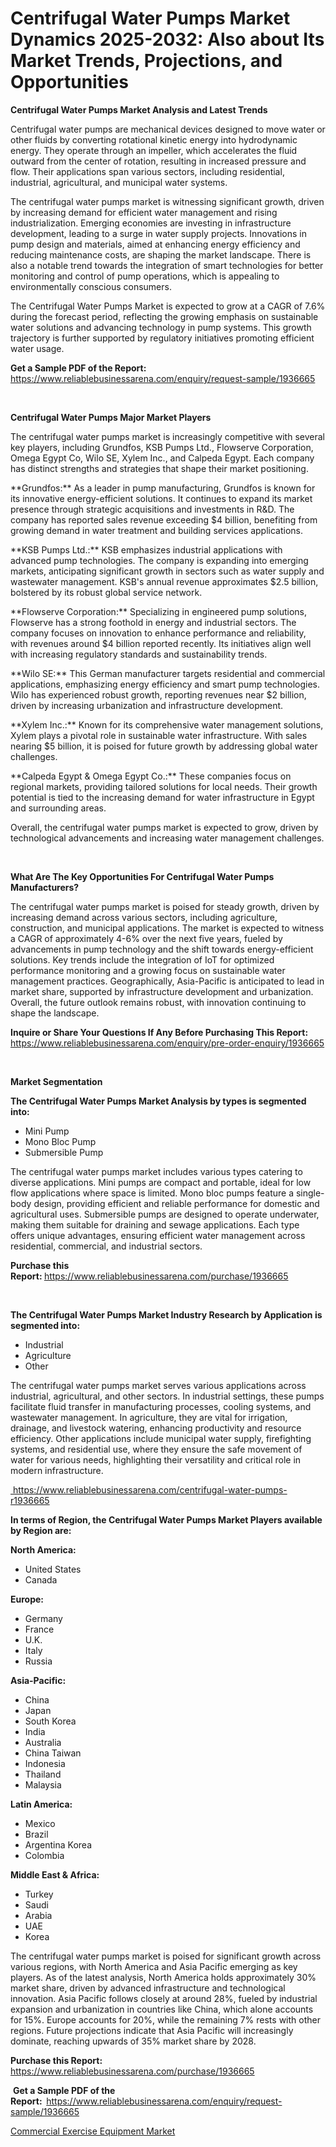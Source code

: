 <p><h1>Centrifugal Water Pumps Market Dynamics 2025-2032: Also about Its Market Trends, Projections, and Opportunities</h1></p><p><strong>Centrifugal Water Pumps Market Analysis and Latest Trends</strong></p>
<p><p>Centrifugal water pumps are mechanical devices designed to move water or other fluids by converting rotational kinetic energy into hydrodynamic energy. They operate through an impeller, which accelerates the fluid outward from the center of rotation, resulting in increased pressure and flow. Their applications span various sectors, including residential, industrial, agricultural, and municipal water systems.</p><p>The centrifugal water pumps market is witnessing significant growth, driven by increasing demand for efficient water management and rising industrialization. Emerging economies are investing in infrastructure development, leading to a surge in water supply projects. Innovations in pump design and materials, aimed at enhancing energy efficiency and reducing maintenance costs, are shaping the market landscape. There is also a notable trend towards the integration of smart technologies for better monitoring and control of pump operations, which is appealing to environmentally conscious consumers. </p><p>The Centrifugal Water Pumps Market is expected to grow at a CAGR of 7.6% during the forecast period, reflecting the growing emphasis on sustainable water solutions and advancing technology in pump systems. This growth trajectory is further supported by regulatory initiatives promoting efficient water usage.</p></p>
<p><strong>Get a Sample PDF of the Report:&nbsp;</strong> <a href="https://www.reliablebusinessarena.com/enquiry/request-sample/1936665?utm_campaign=1948&utm_medium=2&utm_source=Github&utm_content=ia&utm_term=23022025&utm_id=centrifugal-water-pumps">https://www.reliablebusinessarena.com/enquiry/request-sample/1936665</a></p>
<p>&nbsp;</p>
<p><strong>Centrifugal Water Pumps Major Market Players</strong></p>
<p><p>The centrifugal water pumps market is increasingly competitive with several key players, including Grundfos, KSB Pumps Ltd., Flowserve Corporation, Omega Egypt Co, Wilo SE, Xylem Inc., and Calpeda Egypt. Each company has distinct strengths and strategies that shape their market positioning.</p><p>**Grundfos:** As a leader in pump manufacturing, Grundfos is known for its innovative energy-efficient solutions. It continues to expand its market presence through strategic acquisitions and investments in R&D. The company has reported sales revenue exceeding $4 billion, benefiting from growing demand in water treatment and building services applications.</p><p>**KSB Pumps Ltd.:** KSB emphasizes industrial applications with advanced pump technologies. The company is expanding into emerging markets, anticipating significant growth in sectors such as water supply and wastewater management. KSB's annual revenue approximates $2.5 billion, bolstered by its robust global service network.</p><p>**Flowserve Corporation:** Specializing in engineered pump solutions, Flowserve has a strong foothold in energy and industrial sectors. The company focuses on innovation to enhance performance and reliability, with revenues around $4 billion reported recently. Its initiatives align well with increasing regulatory standards and sustainability trends.</p><p>**Wilo SE:** This German manufacturer targets residential and commercial applications, emphasizing energy efficiency and smart pump technologies. Wilo has experienced robust growth, reporting revenues near $2 billion, driven by increasing urbanization and infrastructure development.</p><p>**Xylem Inc.:** Known for its comprehensive water management solutions, Xylem plays a pivotal role in sustainable water infrastructure. With sales nearing $5 billion, it is poised for future growth by addressing global water challenges.</p><p>**Calpeda Egypt & Omega Egypt Co.:** These companies focus on regional markets, providing tailored solutions for local needs. Their growth potential is tied to the increasing demand for water infrastructure in Egypt and surrounding areas.</p><p>Overall, the centrifugal water pumps market is expected to grow, driven by technological advancements and increasing water management challenges.</p></p>
<p>&nbsp;</p>
<p><strong>What Are The Key Opportunities For Centrifugal Water Pumps Manufacturers?</strong></p>
<p><p>The centrifugal water pumps market is poised for steady growth, driven by increasing demand across various sectors, including agriculture, construction, and municipal applications. The market is expected to witness a CAGR of approximately 4-6% over the next five years, fueled by advancements in pump technology and the shift towards energy-efficient solutions. Key trends include the integration of IoT for optimized performance monitoring and a growing focus on sustainable water management practices. Geographically, Asia-Pacific is anticipated to lead in market share, supported by infrastructure development and urbanization. Overall, the future outlook remains robust, with innovation continuing to shape the landscape.</p></p>
<p><strong>Inquire or Share Your Questions If Any Before Purchasing This Report:</strong> <a href="https://www.reliablebusinessarena.com/enquiry/pre-order-enquiry/1936665?utm_campaign=1948&utm_medium=2&utm_source=Github&utm_content=ia&utm_term=23022025&utm_id=centrifugal-water-pumps">https://www.reliablebusinessarena.com/enquiry/pre-order-enquiry/1936665</a></p>
<p>&nbsp;</p>
<p><strong>Market Segmentation</strong></p>
<p><strong>The Centrifugal Water Pumps Market Analysis by types is segmented into:</strong></p>
<p><ul><li>Mini Pump</li><li>Mono Bloc Pump</li><li>Submersible Pump</li></ul></p>
<p><p>The centrifugal water pumps market includes various types catering to diverse applications. Mini pumps are compact and portable, ideal for low flow applications where space is limited. Mono bloc pumps feature a single-body design, providing efficient and reliable performance for domestic and agricultural uses. Submersible pumps are designed to operate underwater, making them suitable for draining and sewage applications. Each type offers unique advantages, ensuring efficient water management across residential, commercial, and industrial sectors.</p></p>
<p><strong>Purchase this Report:&nbsp;</strong><a href="https://www.reliablebusinessarena.com/purchase/1936665?utm_campaign=1948&utm_medium=2&utm_source=Github&utm_content=ia&utm_term=23022025&utm_id=centrifugal-water-pumps">https://www.reliablebusinessarena.com/purchase/1936665</a></p>
<p>&nbsp;</p>
<p><strong>The Centrifugal Water Pumps Market Industry Research by Application is segmented into:</strong></p>
<p><ul><li>Industrial</li><li>Agriculture</li><li>Other</li></ul></p>
<p><p>The centrifugal water pumps market serves various applications across industrial, agricultural, and other sectors. In industrial settings, these pumps facilitate fluid transfer in manufacturing processes, cooling systems, and wastewater management. In agriculture, they are vital for irrigation, drainage, and livestock watering, enhancing productivity and resource efficiency. Other applications include municipal water supply, firefighting systems, and residential use, where they ensure the safe movement of water for various needs, highlighting their versatility and critical role in modern infrastructure.</p></p>
<p><a href="https://www.reliablebusinessarena.com/centrifugal-water-pumps-r1936665?utm_campaign=1948&utm_medium=2&utm_source=Github&utm_content=ia&utm_term=23022025&utm_id=centrifugal-water-pumps">&nbsp;https://www.reliablebusinessarena.com/centrifugal-water-pumps-r1936665</a></p>
<p><strong>In terms of Region, the Centrifugal Water Pumps Market Players available by Region are:</strong></p>
<p>
    <p> <strong> North America: </strong>
        <ul>
            <li>United States</li>
            <li>Canada</li>
        </ul>
        </p> 
    <p> <strong> Europe: </strong>
        <ul>
            <li>Germany</li>
            <li>France</li>
            <li>U.K.</li>
            <li>Italy</li>
            <li>Russia</li>
        </ul>
        </p> 
    <p> <strong> Asia-Pacific: </strong>
        <ul>
            <li>China</li>
            <li>Japan</li>
            <li>South Korea</li>
            <li>India</li>
            <li>Australia</li>
            <li>China Taiwan</li>
            <li>Indonesia</li>
            <li>Thailand</li>
            <li>Malaysia</li>
        </ul>
        </p> 
    <p> <strong> Latin America: </strong>
        <ul>
            <li>Mexico</li>
            <li>Brazil</li>
            <li>Argentina Korea</li>
            <li>Colombia</li>
        </ul>
        </p> 
    <p> <strong> Middle East & Africa: </strong>
        <ul>
            <li>Turkey</li>
            <li>Saudi</li>
            <li>Arabia</li>
            <li>UAE</li>
            <li>Korea</li>
        </ul>
    </p>
    </p>
<p><p>The centrifugal water pumps market is poised for significant growth across various regions, with North America and Asia Pacific emerging as key players. As of the latest analysis, North America holds approximately 30% market share, driven by advanced infrastructure and technological innovation. Asia Pacific follows closely at around 28%, fueled by industrial expansion and urbanization in countries like China, which alone accounts for 15%. Europe accounts for 20%, while the remaining 7% rests with other regions. Future projections indicate that Asia Pacific will increasingly dominate, reaching upwards of 35% market share by 2028.</p></p>
<p><strong>Purchase this Report: </strong><a href="https://www.reliablebusinessarena.com/purchase/1936665?utm_campaign=1948&utm_medium=2&utm_source=Github&utm_content=ia&utm_term=23022025&utm_id=centrifugal-water-pumps">https://www.reliablebusinessarena.com/purchase/1936665</a></p>
<p>&nbsp;<strong>Get a Sample PDF of the Report:&nbsp;&nbsp;</strong><a href="https://www.reliablebusinessarena.com/enquiry/request-sample/1936665?utm_campaign=1948&utm_medium=2&utm_source=Github&utm_content=ia&utm_term=23022025&utm_id=centrifugal-water-pumps">https://www.reliablebusinessarena.com/enquiry/request-sample/1936665</a></p>
<p><strong></strong></p>
<p><p><a href="https://github.com/rahu1506/Market-Research-Report-List-6/blob/main/commercial-exercise-equipment-market.md?utm_campaign=1948&utm_medium=2&utm_source=Github&utm_content=ia&utm_term=23022025&utm_id=centrifugal-water-pumps">Commercial Exercise Equipment Market</a></p></p>